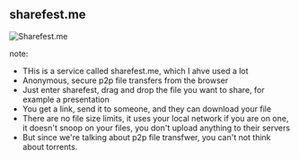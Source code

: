 ##  sharefest.me

![Sharefest.me](img/sharefestme.png)

note:
- THis is a service called sharefest.me, which I ahve used a lot
- Anonymous, secure p2p file transfers from the browser
- Just enter sharefest, drag and drop the file you want to share, for example a presentation
- You get a link, send it to someone, and they can download your file
- There are no file size limits, it uses your local network if you are on one,
  it doesn't snoop on your files, you don't upload anything to their servers
- But since we're talking about p2p file transfwer, you can't not think about torrents.
